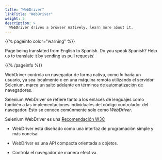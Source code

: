 ```yaml
---
title: "WebDriver"
linkTitle: "WebDriver"
weight: 5
description: >
  WebDriver drives a browser natively, learn more about it.
---
```


{{% pageinfo color="warning" %}}
<p class="lead">
   <i class="fas fa-language display-4"></i> 
   Page being translated from 
   English to Spanish. Do you speak Spanish? Help us to translate
   it by sending us pull requests!
</p>
{{% /pageinfo %}}

WebDriver controla un navegador de forma nativa, como lo haría un 
usuario, ya sea localmente o en una máquina remota utilizando el 
servidor Selenium, marca un salto adelante en términos de 
automatización de navegadores. 

Selenium WebDriver se refiere tanto a los enlaces de lenguajes como también
a las implementaciones individuales del código controlador del 
navegador. Esto se conoce comúnmente solo como _WebDriver_. 

Selenium WebDriver es una [Recomendación W3C](https://www.w3.org/TR/webdriver1/)

* WebDriver está diseñado como una interfaz de programación
simple y más concisa.

* WebDriver es una API compacta orientada a objetos.

* Controla el navegador de manera efectiva.